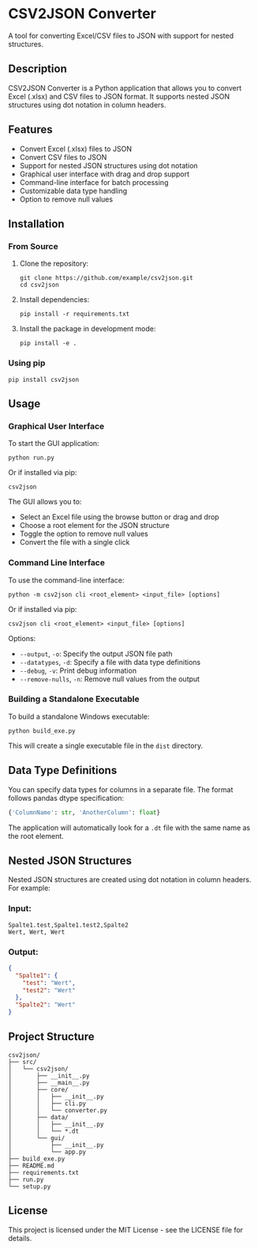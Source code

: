 # CSV2JSON Converter

A tool for converting Excel/CSV files to JSON with support for nested structures.

## Description

CSV2JSON Converter is a Python application that allows you to convert Excel (.xlsx) and CSV files to JSON format. It supports nested JSON structures using dot notation in column headers.

## Features

- Convert Excel (.xlsx) files to JSON
- Convert CSV files to JSON
- Support for nested JSON structures using dot notation
- Graphical user interface with drag and drop support
- Command-line interface for batch processing
- Customizable data type handling
- Option to remove null values

## Installation

### From Source

1. Clone the repository:
   ```
   git clone https://github.com/example/csv2json.git
   cd csv2json
   ```

2. Install dependencies:
   ```
   pip install -r requirements.txt
   ```

3. Install the package in development mode:
   ```
   pip install -e .
   ```

### Using pip

```
pip install csv2json
```

## Usage

### Graphical User Interface

To start the GUI application:

```
python run.py
```

Or if installed via pip:

```
csv2json
```

The GUI allows you to:
- Select an Excel file using the browse button or drag and drop
- Choose a root element for the JSON structure
- Toggle the option to remove null values
- Convert the file with a single click

### Command Line Interface

To use the command-line interface:

```
python -m csv2json cli <root_element> <input_file> [options]
```

Or if installed via pip:

```
csv2json cli <root_element> <input_file> [options]
```

Options:
- `--output`, `-o`: Specify the output JSON file path
- `--datatypes`, `-d`: Specify a file with data type definitions
- `--debug`, `-v`: Print debug information
- `--remove-nulls`, `-n`: Remove null values from the output

### Building a Standalone Executable

To build a standalone Windows executable:

```
python build_exe.py
```

This will create a single executable file in the `dist` directory.

## Data Type Definitions

You can specify data types for columns in a separate file. The format follows pandas dtype specification:

```python
{'ColumnName': str, 'AnotherColumn': float}
```

The application will automatically look for a `.dt` file with the same name as the root element.

## Nested JSON Structures

Nested JSON structures are created using dot notation in column headers. For example:

### Input:
```
Spalte1.test,Spalte1.test2,Spalte2
Wert, Wert, Wert
```
### Output:
```json
{
  "Spalte1": {
    "test": "Wert",
    "test2": "Wert"
  },
  "Spalte2": "Wert"
}
```
## Project Structure

```
csv2json/
├── src/
│   └── csv2json/
│       ├── __init__.py
│       ├── __main__.py
│       ├── core/
│       │   ├── __init__.py
│       │   ├── cli.py
│       │   └── converter.py
│       ├── data/
│       │   ├── __init__.py
│       │   └── *.dt
│       └── gui/
│           ├── __init__.py
│           └── app.py
├── build_exe.py
├── README.md
├── requirements.txt
├── run.py
└── setup.py
```

## License

This project is licensed under the MIT License - see the LICENSE file for details.